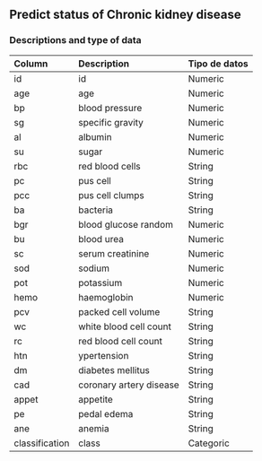 ## Predict status of Chronic kidney disease

### Descriptions and type of data

|Column|Description|Tipo de datos|
|:----|:----|:----|
|id |id|Numeric|
|age |age|Numeric|
|bp |blood pressure|Numeric|
|sg |specific gravity|Numeric|
|al |albumin|Numeric|
|su |sugar|Numeric|
|rbc |red blood cells|String|
|pc | pus cell|String|
|pcc |pus cell clumps|String|
|ba |bacteria|String|
|bgr |blood glucose random|Numeric|
|bu |blood urea|Numeric|
|sc |serum creatinine|Numeric|
|sod |sodium|Numeric|
|pot |potassium|Numeric|
|hemo |haemoglobin|Numeric|
|pcv |packed cell volume|String|
|wc |white blood cell count|String|
|rc |red blood cell count|String|
|htn |ypertension|String|
|dm |diabetes mellitus|String|
|cad |coronary artery disease|String|
|appet |appetite|String|
|pe |pedal edema|String|
|ane |anemia|String|
|classification |class|Categoric|
